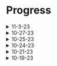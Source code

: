 # Progress
<details>
  <summary>11-3-23</summary>
  I've been researching ways to control a PWM fan from an ESP32. I've also make a prototype PCB for powering 4 PC fans from a 12v source, via XT60.
</details>
  
<details>
  <summary>10-27-23</summary>
  I've finished changing the computer vision processor to run on a jetson nano, and this resulted in a massive performance increase from 5 fps to ~22. The ubuntu 20.04 image I found ended up having some issues of it's own, so I decided to switch back to the official 18.04 image.
  <br/><br/>
  I've written a temperature-based PWM fan controller, which will read the cpu temperature and speed up/slow down the fan accordingly. This will be done using the "psutil" library.
  <br/><br/>
  I've also decided to keep working with python 3.6, because the scripts work just fine. I will try to install python 3.11 later today, as I'd still like to work with the latest and greatest version.
</details>

<details>
  <summary>10-25-23</summary>
  I'm still working on switching the computer vision processor to a jetson nano (from an rpi 4) because it has CUDA (GPU) accelaration. I found an Ubuntu 20.04 image (https://github.com/Qengineering/Jetson-Nano-Ubuntu-20-image), and I'm having far fewer issues now. I'll still need to upgrade packages, as Python 3.8 is a bit too old.
  <br/><br/>
  The instructions on my robotics team's (RoboLions) github didn't work, but only because Discombobulated88's Xubuntu image (https://github.com/Discombobulated88/Xubuntu-20.04-L4T-32.3.1/releases/download/v1.0/Xubuntu-20.04-l4t-r32.3.1.tar.tbz2) booted but froze on the NVidia splash screen. Armbian disabled HDMI output completely, but SSH worked. I chose to go to Ubuntu 20.04 because I need a desktop env for OpenCV's imshow function.
</details>

<details>
  <summary>10-24-23</summary>
   I'm working on switching the computer vision processor to a jetson nano (from an rpi 4) because it has CUDA (GPU) accelaration. I'm having trouble updating the OS (Ubuntu 18.04) and the packages. Python 3.6 is too old, and I need the best security I can get. The current issue with "sudo apt-get update" and "sudo apt-get upgrade" is that it doesn't want to connect to some package servers, and then dies. 
  <br/><br/>
  I've found some instructions on my robotics team's (RoboLions) github that explains how to install Discombobulated88's Xubuntu image (https://github.com/Discombobulated88/Xubuntu-20.04-L4T-32.3.1/releases/download/v1.0/Xubuntu-20.04-l4t-r32.3.1.tar.tbz2), and how to uprade to 22.04. Hopefully everything works fine. I'm also thinking about armbian 23.8 (https://www.armbian.com/jetson-nano/).
  <br/><br/>
  I've removed the imutils requirement, as OpenCV already has a built-in function to resize frames
</details>

<details>
  <summary>10-21-23</summary>
  I've Improved object detection speed from 5 to ~8 FPS by changing the camera's resolution
  <br/>
  Object detection works better, 3 FPS increase, 5 to ~8 FPS (STILL NEEDS OPTIMIZATION!!!)
  <br/>
  I drastically improved object detection speed when running on a desktop by changing the camera resolution, setting auto exposure to -5, setting camera framerate, and disbaling automatic RGB conversion (15 fps to ~50)
  <br/>
  The camera's resolution should be set to 640x480 becasue that's the lowest resolution the rpi camera V2 currently supports. It's also decently fast
</details>

<details>
  <summary>10-19-23</summary>
  Object detection works, but is slow when run on a Raspberry Pi 4 (5 fps 💀) (NEEDS OPTIMIZATION BADLY!!!)
  <br/>
  Communication between the central server (4GB RAM RPI) and the ImageProcessingClient (8GB RAM RPI) works decently well
  <br/>
  The frame size in "ImageProcessingClient.py" should be set to a low resolution for best results (Currently using 320x200)
</details>
